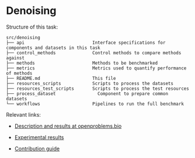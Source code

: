 # Denoising

Structure of this task:

    src/denoising
    ├── api                          Interface specifications for components and datasets in this task
    ├── control_methods              Control methods to compare methods against
    ├── methods                      Methods to be benchmarked
    ├── metrics                      Metrics used to quantify performance of methods
    ├── README.md                    This file
    ├── resources_scripts            Scripts to process the datasets
    ├── resources_test_scripts       Scripts to process the test resources
    ├── process_dataset                Component to prepare common datasets
    └── workflows                    Pipelines to run the full benchmark

Relevant links:

* [Description and results at openproblems.bio](https://openproblems.bio/benchmarks/denoising/)

* [Experimental results](https://openproblems-experimental.netlify.app/results/denoising/)

<!-- update this to openproblems.bio/guide when possible -->
* [Contribution guide](https://github.com/openproblems-bio/openproblems-v2/blob/main/CONTRIBUTING.md)
